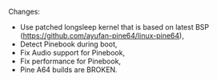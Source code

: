 Changes:
- Use patched longsleep kernel that is based on latest BSP (https://github.com/ayufan-pine64/linux-pine64),
- Detect Pinebook during boot,
- Fix Audio support for Pinebook,
- Fix performance for Pinebook,
- Pine A64 builds are BROKEN.

